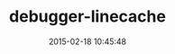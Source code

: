 ---
layout: post
title:  "debugger-linecache"
repo:   "cldwalker/debugger-linecache"
date:   2015-02-18 10:45:48
gemurl: http://github.com/cldwalker/debugger-linecache
---